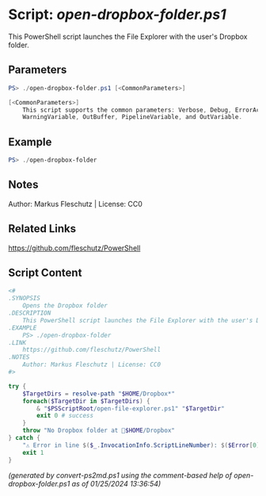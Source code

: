 Script: *open-dropbox-folder.ps1*
========================

This PowerShell script launches the File Explorer with the user's Dropbox folder.

Parameters
----------
```powershell
PS> ./open-dropbox-folder.ps1 [<CommonParameters>]

[<CommonParameters>]
    This script supports the common parameters: Verbose, Debug, ErrorAction, ErrorVariable, WarningAction, 
    WarningVariable, OutBuffer, PipelineVariable, and OutVariable.
```

Example
-------
```powershell
PS> ./open-dropbox-folder

```

Notes
-----
Author: Markus Fleschutz | License: CC0

Related Links
-------------
https://github.com/fleschutz/PowerShell

Script Content
--------------
```powershell
<#
.SYNOPSIS
	Opens the Dropbox folder
.DESCRIPTION
	This PowerShell script launches the File Explorer with the user's Dropbox folder.
.EXAMPLE
	PS> ./open-dropbox-folder
.LINK
	https://github.com/fleschutz/PowerShell
.NOTES
	Author: Markus Fleschutz | License: CC0
#>

try {
	$TargetDirs = resolve-path "$HOME/Dropbox*"
	foreach($TargetDir in $TargetDirs) {
		& "$PSScriptRoot/open-file-explorer.ps1" "$TargetDir"
		exit 0 # success
	}
	throw "No Dropbox folder at 📂$HOME/Dropbox"
} catch {
	"⚠️ Error in line $($_.InvocationInfo.ScriptLineNumber): $($Error[0])"
	exit 1
}
```

*(generated by convert-ps2md.ps1 using the comment-based help of open-dropbox-folder.ps1 as of 01/25/2024 13:36:54)*
